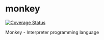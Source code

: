 # monkey

[![Coverage Status](https://coveralls.io/repos/github/gcoka/monkey/badge.svg)](https://coveralls.io/github/gcoka/monkey)

Monkey - Interpreter programming language

